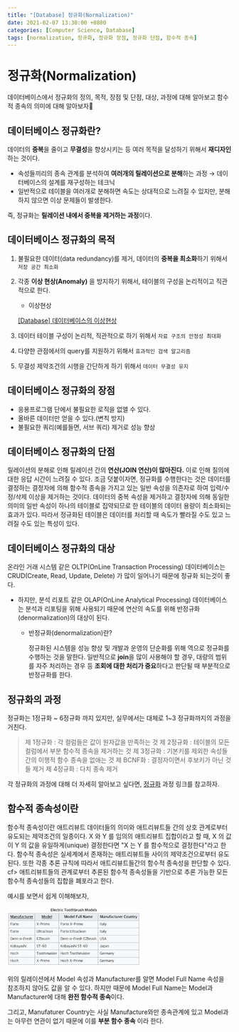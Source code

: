 ```yaml
---
title: "[Database] 정규화(Normalization)"
date: 2021-02-07 13:30:00 +0800
categories: [Computer Science, Database]
tags: [normalization, 정규화, 정규화 장점, 정규화 단점, 함수적 종속]
---
```




# 정규화(Normalization)

데이터베이스에서 정규화의 정의, 목적, 장점 및 단점, 대상, 과정에 대해 알아보고 함수적 종속의 의미에 대해 알아보자🥴

## 데이터베이스 정규화란?

데이터의 **중복**을 줄이고 **무결성**을 향상시키는 등 여러 목적을 달성하기 위해서 **재디자인**하는 것이다.

- 속성들끼리의 종속 관계를 분석하여 **여러개의 릴레이션으로 분해**하는 과정 → 데이터베이스의 설계를 재구성하는 테크닉
- 일반적으로 테이블을 여러개로 분해하면 속도는 상대적으로 느려질 수 있지만, 분해하지 않으면 이상 문제들이 발생한다.

즉, 정규화는 **릴레이션 내에서 중복을 제거하는 과정**이다.

## 데이터베이스 정규화의 목적

1. 불필요한 데이터(data redundancy)를 제거, 데이터의 **중복을 최소화**하기 위해서 `저장 공간 최소화`
2. 각종 **이상 현상(Anomaly)** 을 방지하기 위해서, 테이블의 구성을 논리적이고 직관적으로 한다. 
    - 이상현상

    [[Database] 데이터베이스의 이상현상](https://hoyeonkim795.github.io/posts/%EC%9D%B4%EC%83%81/)

3. 데이터 테이블 구성이 논리적, 직관적으로 하기 위해서 `자료 구조의 안정성 최대화`
4. 다양한 관점에서의 query를 지원하기 위해서 `효과적인 검색 알고리즘`
5. 무결성 제약조건의 시행을 간단하게 하기 위해서 `데이터 무결성 유지`

## 데이터베이스 정규화의 장점

- 응용프로그램 단에서 불필요한 로직을 없앨 수 있다.
- 올바른 데이터만 얻을 수 있다.(변칙 방지)
- 불필요한 쿼리(예를들면, 서브 쿼리) 제거로 성능 향상

## 데이터베이스 정규화의 단점

릴레이션의 분해로 인해 릴레이션 간의 **연산(JOIN 연산)이 많아진다.** 이로 인해 질의에 대한 응답 시간이 느려질 수 있다. 조금 덧붙이자면, 정규화를 수행한다는 것은 데이터를 결정하는 결정자에 의해 함수적 종속을 가지고 있는 일반 속성을 의존자로 하여 입력/수정/삭제 이상을 제거하는 것이다. 데이터의 중복 속성을 제거하고 결정자에 의해 동일한 의미의 일반 속성이 하나의 테이블로 집약되므로 한 테이블의 데이터 용량이 최소화되는 효과가 있다. 따라서 정규화된 테이블은 데이터를 처리할 때 속도가 빨라질 수도 있고 느려질 수도 있는 특성이 있다.

## 데이터베이스 정규화의 대상

온라인 거래 시스템 같은 OLTP(OnLine Transaction Processing) 데이터베이스는  CRUD(Create, Read, Update, Delete) 가 많이 일어나기 때문에 정규화 되는것이 좋다.

- 하지만, 분석 리포트 같은 OLAP(OnLine Analytical Processing) 데이터베이스는 분석과 리포팅을 위해 사용되기 때문에 연산의 속도를 위해 반정규화(denormalization)의 대상이 된다.
    - 반정규화(denormalization)란?

        정규화된 시스템을 성능 향상 및 개발과 운영의 단순화를 위해 역으로 정규화를 수행하는 것을 말한다. 일반적으로 **join**을 많이 사용해야 할 경우, 대량의 범위를 자주 처리하는 경우 등 **조회에 대한 처리가 중요**하다고 판단될 때 부분적으로 반정규화를 한다.

## 정규화의 과정

정규화는 1정규화 ~ 6정규화 까지 있지만, 실무에서는 대체로 1~3 정규화까지의 과정을 거친다.

> 제 1정규화 : 각 컬럼들은 값이 원자값을 만족하는 것
제 2정규화 : 테이블의 모든 컬럼에서 부분 함수적 종속을 제거하는 것
제 3정규화 : 기본키를 제외한 속성들 간의 이행적 함수 종속을 없애는 것
제 BCNF화 : 결정자이면서 후보키가 아닌 것들 제거
제 4정규화 : 다치 종속 제거

각 정규화의 과정에 대해 더 자세히 알아보고 싶다면, [정규화](https://hoyeonkim795.github.io/posts/normalization-course) 과정 링크를 참고하자.

## 함수적 종속성이란

함수적 종속성이란 애트리뷰트 데이터들의 의미와 애트리뷰트들 간의 상호 관계로부터 유도되는 제약조건의 일종이다. X 와 Y 를 임의의 애트리뷰트 집합이라고 할 때, X 의 값이 Y 의 값을 유일하게(unique) 결정한다면 "X 는 Y 를 함수적으로 결정한다"라고 한다. 함수적 종속성은 실세계에서 존재하는 애트리뷰트들 사이의 제약조건으로부터 유도된다. 또한 각종 추론 규칙에 따라서 애트리뷰트들간의 함수적 종속성을 판단할 수 있다. cf> 애트리뷰트들의 관계로부터 추론된 함수적 종속성들을 기반으로 추론 가능한 모든 함수적 종속성들의 집합을 폐포라고 한다.

예시를 보면서 쉽게 이해해보자,

<img src="\assets\img\normalization2\Untitled.png" alt="Untitled" style="width:60%; height:60%"/>

위의 릴레이션에서 Model 속성과 Manufacturer를 알면 Model Full Name 속성을 참조하지 않아도 값을 알 수 있다. 하지만 때문에 Model Full Name는 Model과 Manufacturer에 대해 **완전 함수적 종속**이다.

그리고, Manufaturer Country는 사실 Manufacture와만 종속관계에 있고 Model과는 아무런 연관이 없기 때문에 이를 **부분 함수 종속** 이라 한다.